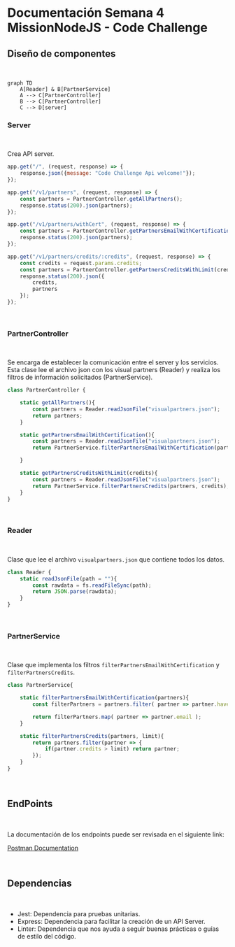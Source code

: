 # Documentación Semana 4 MissionNodeJS - Code Challenge

## Diseño de componentes

<br>

```mermaid
graph TD
    A[Reader] & B[PartnerService]
    A --> C[PartnerController]
    B --> C[PartnerController]
    C --> D[server]
```

### Server
<br>

Crea API server.

``` js
app.get("/", (request, response) => {
    response.json({message: "Code Challenge Api welcome!"});
});

app.get("/v1/partners", (request, response) => {
    const partners = PartnerController.getAllPartners();
    response.status(200).json(partners);
});

app.get("/v1/partners/withCert", (request, response) => {
    const partners = PartnerController.getPartnersEmailWithCertification();
    response.status(200).json(partners);
});

app.get("/v1/partners/credits/:credits", (request, response) => {
    const credits = request.params.credits;
    const partners = PartnerController.getPartnersCreditsWithLimit(credits);
    response.status(200).json({
        credits,
        partners
    });
});
```
<br>

### PartnerController 
<br>

Se encarga de establecer la comunicación entre el server y los servicios. Esta clase lee el archivo json con los visual partners (Reader) y realiza los filtros de información solicitados (PartnerService).

``` js
class PartnerController {

    static getAllPartners(){
        const partners = Reader.readJsonFile("visualpartners.json");
        return partners;
    }

    static getPartnersEmailWithCertification(){
        const partners = Reader.readJsonFile("visualpartners.json");
        return PartnerService.filterPartnersEmailWithCertification(partners);

    }

    static getPartnersCreditsWithLimit(credits){
        const partners = Reader.readJsonFile("visualpartners.json");
        return PartnerService.filterPartnersCredits(partners, credits);
    }
}
```
<br>

### Reader 
<br>

Clase que lee el archivo ```visualpartners.json``` que contiene todos los datos.

``` js
class Reader {
    static readJsonFile(path = ""){
        const rawdata = fs.readFileSync(path);
        return JSON.parse(rawdata);
    }
}
```
<br>

### PartnerService 
<br>

Clase que implementa los filtros ```filterPartnersEmailWithCertification``` y ```filterPartnersCredits```.

``` js
class PartnerService{

    static filterPartnersEmailWithCertification(partners){
        const filterPartners = partners.filter( partner => partner.haveCertification );

        return filterPartners.map( partner => partner.email );
    }

    static filterPartnersCredits(partners, limit){
        return partners.filter(partner => {
            if(partner.credits > limit) return partner;
        });
    }
}

```

<br>

## EndPoints

<br>

La documentación de los endpoints puede ser revisada en el siguiente link:

[Postman Documentation](https://documenter.getpostman.com/view/4966394/UyrDDvqd)

<br>

## Dependencias
<br>

- Jest: Dependencia para pruebas unitarias.
- Express: Dependencia para facilitar la creación de un API Server.
- Linter: Dependencia que nos ayuda a seguir buenas prácticas o guías de estilo del código.